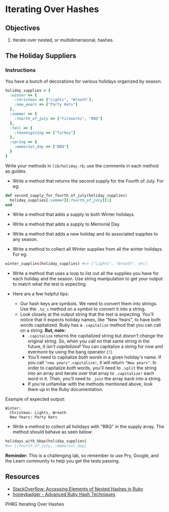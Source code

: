 # Iterating Over Hashes

## Objectives

1. Iterate over nested, or multidimensional, hashes.


## The Holiday Suppliers

### Instructions

You have a bunch of decorations for various holidays organized by season.

```ruby
holiday_supplies = {
  :winter => {
    :christmas => ["Lights", "Wreath"],
    :new_years => ["Party Hats"]
  },
  :summer => {
    :fourth_of_july => ["Fireworks", "BBQ"]
  },
  :fall => {
    :thanksgiving => ["Turkey"]
  },
  :spring => {
    :memorial_day => ["BBQ"]
  }
}
```

Write your methods in `lib/holiday.rb`; use the comments in each method as guides.

* Write a method that returns the second supply for the Fourth of July. For eg:

```ruby
def second_supply_for_fourth_of_july(holiday_supplies)
  holiday_supplies[:summer][:fourth_of_july][1]
end
```

* Write a method that adds a supply to both Winter holidays.

* Write a method that adds a supply to Memorial Day.

* Write a method that adds a new holiday and its associated supplies to any season.

* Write a method to collect all Winter supplies from all the winter holidays. For eg:

```bash
winter_supplies(holiday_supplies) #=> ["Lights", "Wreath", etc]
```

* Write a method that uses a loop to list out all the supplies you have for each holiday and the season. Use string manipulation to get your output to match what the test is expecting.

* Here are a few helpful tips:
  * Our hash keys are symbols. We need to convert them into strings. Use the `.to_s` method on a symbol to convert it into a string.
  * Look closely at the output string that the test is expecting. You'll notice that it expects holiday names, like "New Years", to have both words capitalized. Ruby has a `.capitalize` method that you can call on a string. **But, note:**
    * `.capitalize` returns the capitalized string but *doesn't change* the original string. So, when you call on that same string in the future, it *isn't capitalized!* You can capitalize a string for now and evermore by using the bang operator (`!`).
    * You'll need to capitalize *both words* in a given holiday's name. If you call `"new years".capitalize!`, it will return `"New years"`. In order to capitalize *both* words, you'll need to `.split` the string into an array and iterate over that array to `.capitalize!` each word in it. Then, you'll need to `.join` the array back into a string.
    * If you're unfamiliar with the methods mentioned above, look them up in the Ruby documentation.

Example of expected output:

```
Winter:
  Christmas: Lights, Wreath
  New Years: Party Hats
```

* Write a method to collect all holidays with "BBQ" in the supply array. The method should behave as seen below:

```bash
holidays_with_bbqs(holiday_supplies)
#=> [:fourth_of_july, :memorial_day]
```

**Reminder:** This is a challenging lab, so remember to use Pry, Google, and the Learn community to help you get the tests passing.

## Resources

- [StackOverflow: Accessing Elements of Nested Hashes in Ruby](http://stackoverflow.com/questions/5544858/accessing-elements-of-nested-hashes-in-ruby)
- [honeybadger - Advanced Ruby Hash Techniques](http://blog.honeybadger.io/advanced-ruby-hash-techniques/)


<p data-visibility='hidden'>PHRG Iterating Over Hashes</p>